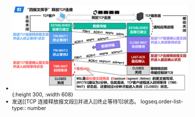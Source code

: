 - ![image.png](../assets/image_1698311260362_0.png){:height 300, :width 608}
- 发送[[TCP 连接释放报文段]]并进入[[终止等待1]]状态。
  logseq.order-list-type:: number